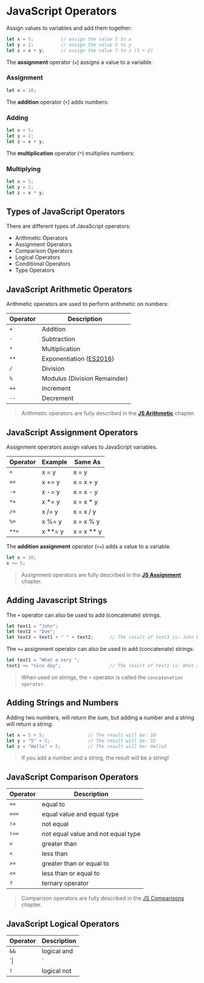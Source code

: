 # JavaScript Operators

Assign values to variables and add them together:

```javascript
let x = 5;          // assign the value 5 to x
let y = 2;          // assign the value 5 to y
let z = x + y;      // assign the value 7 to z (5 + 2)
```

The **assignment** operator (`=`) assigns a value to a variable.

### Assignment

```javascript
let x = 10;
```

The **addition** operator (`+`) adds numbers:

### Adding

```javascript
let x = 5;
let y = 2;
let z = x + y;
```

The **multiplication** operator (`*`) multiplies numbers:

### Multiplying

```javascript
let x = 5;
let y = 2;
let z = x * y;
```

## Types of JavaScript Operators

There are different types of JavaScript operators:

* Arithmetic Operators
* Assignment Operators
* Comparison Operators
* Logical Operators
* Conditional Operators
* Type Operators

## JavaScript Arithmetic Operators

Arithmetic operators are used to perform arithmetic on numbers:

| Operator | Description                                                         |
| -------- | ------------------------------------------------------------------- |
| `+`      | Addition                                                            |
| `-`      | Subtraction                                                         |
| `*`      | Multiplication                                                      |
| `**`     | Exponentiation ([ES2016](https://www.w3schools.com/js/js_2016.asp)) |
| `/`      | Division                                                            |
| `%`      | Modulus (Division Remainder)                                        |
| `++`     | Increment                                                           |
| `--`     | Decrement                                                           |

> Arithmetic operators are fully described in the [**JS Arithmetic**](https://www.w3schools.com/js/js_arithmetic.asp) chapter.

## JavaScript Assignment Operators

Assignment operators assign values to JavaScript variables.

| Operator | Example | Same As    |
| -------- | ------- | ---------- |
| `=`      | x = y   | x = y      |
| `+=`     | x += y  | x = x + y  |
| `-=`     | x -= y  | x = x - y  |
| `*=`     | x *= y  | x = x * y  |
| `/=`     | x /= y  | x = x / y  |
| `%=`     | x %= y  | x = x % y  |
| `**=`    | x **= y | x = x ** y |

The **addition assignment** operator (`+=`) adds a value to a variable.

```javascript
let x = 10;
x += 5;
```

> Assignment operators are fully described in the [**JS Assignment**](https://www.w3schools.com/js/js_assignment.asp) chapter.

## Adding Javascript Strings

The `+` operator can also be used to add (concatenate) strings.

```javascript
let text1 = "John";
let text2 = "Doe";
let text3 = text1 + " " + text2;      // The result of text3 is: John Doe
```

The `+=` assignment operator can also be used to add (concatenate) strings:

```javascript
let text1 = "What a very ";
text1 += "nice day";                  // The result of text1 is: What a very nice day
```

> When used on strings, the `+` operator is called the `concatenation operator`.

## Adding Strings and Numbers

Adding two numbers, will return the sum, but adding a number and a string will return a string:

```javascript
let x = 5 + 5;                // The result will be: 10
let y = "5" + 5;              // The result will be: 55
let z = "Hello" + 5;          // The result will be: Hello5
```

> If you add a number and a string, the result will be a string!

## JavaScript Comparison Operators

| Operator | Description                        |
| -------- | ---------------------------------- |
| `==`     | equal to                           |
| `===`    | equal value and equal type         |
| `!=`     | not equal                          |
| `!==`    | not equal value and not equal type |
| `>`      | greater than                       |
| `<`      | less than                          |
| `>=`     | greater than or equal to           |
| `<=`     | less than or equal to              |
| `?`      | ternary operator                   |

> Comparison operators are fully described in the [JS Comparisons](https://www.w3schools.com/js/js_comparisons.asp) chapter.

## JavaScript Logical Operators

| Operator | Description |
| -------- | ----------- |
|`&&`|logical and|
|`\||\`|logical or|
|`!`|logical not|